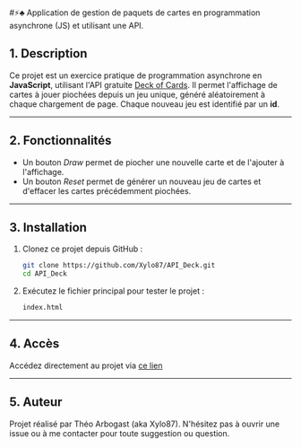 #⚡♣️ Application de gestion de paquets de cartes en programmation asynchrone (JS) et utilisant une API.

## 1. Description 
Ce projet est un exercice pratique de programmation asynchrone en **JavaScript**, utilisant l'API gratuite [Deck of Cards](https://deckofcardsapi.com/).
Il permet l'affichage de cartes à jouer piochées depuis un jeu unique, généré aléatoirement à chaque chargement de page. Chaque nouveau jeu est identifié par un **id**.

---

## 2. Fonctionnalités
- Un bouton *Draw* permet de piocher une nouvelle carte et de l'ajouter à l'affichage.
- Un bouton *Reset* permet de générer un nouveau jeu de cartes et d'effacer les cartes précédemment piochées.

---

## 3. Installation

1. Clonez ce projet depuis GitHub :
   ```bash
   git clone https://github.com/Xylo87/API_Deck.git
   cd API_Deck
   ```
   
2. Exécutez le fichier principal pour tester le projet :
   ```bash
   index.html
   ```

---

## 4. Accès
Accédez directement au projet via [ce lien](https://xylo87.github.io/API_Deck/)

---

## 5. Auteur
Projet réalisé par Théo Arbogast (aka Xylo87).
N'hésitez pas à ouvrir une issue ou à me contacter pour toute suggestion ou question.
